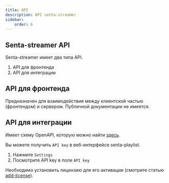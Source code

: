```yaml
---
title: API 
description: API senta-streamer
sidebar:
    order: 6
---
```


## Senta-streamer API

Senta-streamer имеет два типа API.

1. API для фронтенда
2. API для интеграции

## API для фронтенда

Предназначен для взаимодействия между клиентской частью (фронтендом) и сервером. Публичной документации не имеется.

## API для интеграции

Имеет схему OpenAPI, которую можно найти [здесь](/en/senta/getting-started/installation).

Вы можете получить `API key` в веб-интерфейсе senta-playlist.

1. Нажмите `Settings`
2. Посмотрите API key в поле `API key`

Необходимо установить лицензию для его активации (смотрите статью [add-license](/en/senta/getting-started/add-license)).